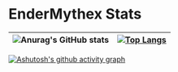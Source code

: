 # EnderMythex Stats

| ![Anurag's GitHub stats](https://github-readme-stats.vercel.app/api?username=Allo-Reparations&show_icons=true&theme=transparent) | [![Top Langs](https://github-readme-stats.vercel.app/api/top-langs/?username=Allo-Reparations&layout=donut&theme=transparent)](https://github.com/anuraghazra/github-readme-stats) |
| ------------- | ------------- |

[![Ashutosh's github activity graph](https://github-readme-activity-graph.vercel.app/graph?username=Allo-Reparations&theme=react-dark)](https://github.com/ashutosh00710/github-readme-activity-graph)
